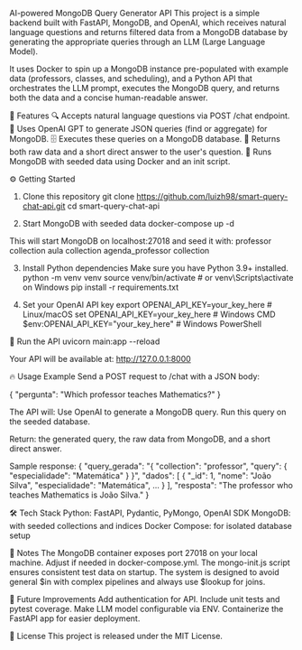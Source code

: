 AI-powered MongoDB Query Generator API
This project is a simple backend built with FastAPI, MongoDB, and OpenAI, which receives natural language questions and returns filtered data from a MongoDB database by generating the appropriate queries through an LLM (Large Language Model).

It uses Docker to spin up a MongoDB instance pre-populated with example data (professors, classes, and scheduling), and a Python API that orchestrates the LLM prompt, executes the MongoDB query, and returns both the data and a concise human-readable answer.

🚀 Features
🔍 Accepts natural language questions via POST /chat endpoint.
🤖 Uses OpenAI GPT to generate JSON queries (find or aggregate) for MongoDB.
🗄️ Executes these queries on a MongoDB database.
📝 Returns both raw data and a short direct answer to the user's question.
🐳 Runs MongoDB with seeded data using Docker and an init script.


⚙️ Getting Started
1. Clone this repository
git clone https://github.com/luizh98/smart-query-chat-api.git
cd smart-query-chat-api

3. Start MongoDB with seeded data
docker-compose up -d

This will start MongoDB on localhost:27018 and seed it with:
professor collection
aula collection
agenda_professor collection

3. Install Python dependencies
Make sure you have Python 3.9+ installed.
python -m venv venv
source venv/bin/activate  # or venv\Scripts\activate on Windows
pip install -r requirements.txt

4. Set your OpenAI API key
export OPENAI_API_KEY=your_key_here   # Linux/macOS
set OPENAI_API_KEY=your_key_here      # Windows CMD
$env:OPENAI_API_KEY="your_key_here"   # Windows PowerShell

🚀 Run the API
uvicorn main:app --reload

Your API will be available at:
http://127.0.0.1:8000

🔥 Usage Example
Send a POST request to /chat with a JSON body:

{
  "pergunta": "Which professor teaches Mathematics?"
}

The API will:
Use OpenAI to generate a MongoDB query.
Run this query on the seeded database.

Return:
the generated query,
the raw data from MongoDB,
and a short direct answer.

Sample response:
{
  "query_gerada": "{ \"collection\": \"professor\", \"query\": { \"especialidade\": \"Matemática\" } }",
  "dados": [ { "_id": 1, "nome": "João Silva", "especialidade": "Matemática", ... } ],
  "resposta": "The professor who teaches Mathematics is João Silva."
}

🛠 Tech Stack
Python: FastAPI, Pydantic, PyMongo, OpenAI SDK
MongoDB: with seeded collections and indices
Docker Compose: for isolated database setup

📝 Notes
The MongoDB container exposes port 27018 on your local machine. Adjust if needed in docker-compose.yml.
The mongo-init.js script ensures consistent test data on startup.
The system is designed to avoid general $in with complex pipelines and always use $lookup for joins.

🚀 Future Improvements
Add authentication for API.
Include unit tests and pytest coverage.
Make LLM model configurable via ENV.
Containerize the FastAPI app for easier deployment.

📄 License
This project is released under the MIT License.
